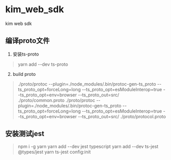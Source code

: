 # kim_web_sdk

kim web sdk

## 编译proto文件

1. 安装ts-proto

> yarn add --dev ts-proto

2. build proto

> ./proto/protoc --plugin=./node_modules/.bin/protoc-gen-ts_proto --ts_proto_opt=forceLong=long --ts_proto_opt=esModuleInterop=true --ts_proto_opt=env=browser --ts_proto_out=src/ ./proto/common.proto
> ./proto/protoc --plugin=./node_modules/.bin/protoc-gen-ts_proto --ts_proto_opt=forceLong=long --ts_proto_opt=esModuleInterop=true --ts_proto_opt=env=browser --ts_proto_out=src/ ./proto/protocol.proto

## 安装测试jest

> npm i -g yarn
> yarn add --dev jest typescript
> yarn add --dev ts-jest @types/jest
> yarn ts-jest config:init